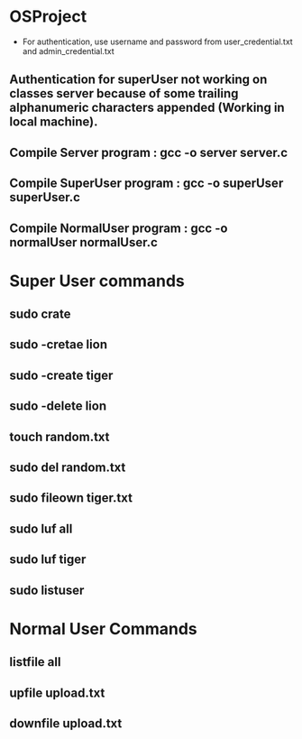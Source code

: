 # OSProject

 - For authentication, use username and password from user_credential.txt and admin_credential.txt
## Authentication for superUser not working on classes server because of some trailing alphanumeric characters appended (Working in local machine).

## Compile Server program : gcc -o server server.c
## Compile SuperUser program : gcc -o superUser superUser.c
## Compile NormalUser program : gcc -o normalUser normalUser.c

# Super User commands
## sudo crate
## sudo -cretae lion
## sudo -create tiger
## sudo -delete lion
## touch random.txt
## sudo del random.txt
## sudo fileown tiger.txt
## sudo luf all
## sudo luf tiger
## sudo listuser

# Normal User Commands
## <user> listfile all
## <user> upfile upload.txt
## <user> downfile upload.txt


